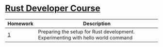 # [Rust Developer Course](https://robotdreams.cz/course/238-rust-developer)

| Homework | Description |
|----------|-------------|
| [1](homework-1) | Preparing the setup for Rust development. Experimenting with hello world command |
